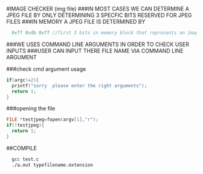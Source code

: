 #IMAGE CHECKER (img file)
###IN MOST CASES WE CAN DETERMINE A JPEG FILE BY ONLY DETERMINING 3 SPECFIC BITS RESERVED FOR JPEG FILES
###IN MEMORY A JPEG FILE IS DETERMINED BY
```C
  0xff 0xdb 0xff //first 3 bits in memory block that represents an image

```

###WE USES COMMAND LINE ARGUMENTS IN ORDER TO CHECK USER INPUTS
###USER CAN INPUT THERE FILE NAME VIA COMMAND LINE ARGUMENT

###check cmd argument usage
```C
if(argc!=2){
  printf("sorry  please enter the right arguments");
  return 1;
}
```
###opening the file
```C
FILE *testjpeg=fopen(argv[1],"r");
if(!testjpeg){
  return 1;
}
```
##COMPILE
```bash
  gcc test.c
  ./a.out typefilename.extension
```
